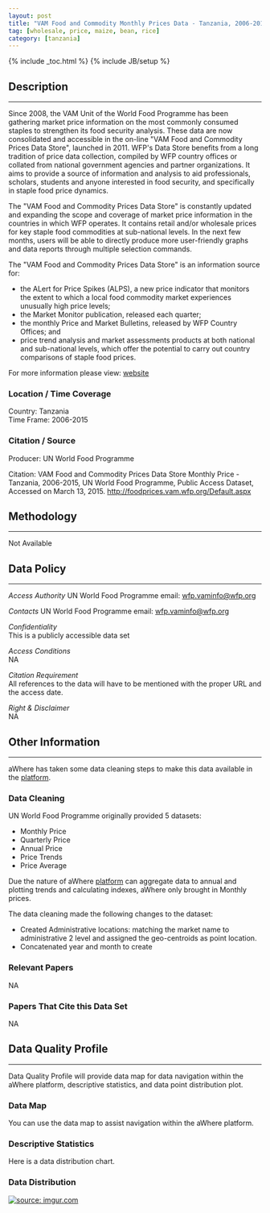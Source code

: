 ```yaml
---
layout: post
title: "VAM Food and Commodity Monthly Prices Data - Tanzania, 2006-2015"
tag: [wholesale, price, maize, bean, rice]
category: [tanzania]
---
```


{% include _toc.html %}
{% include JB/setup %}


## Description
---
Since 2008, the VAM Unit of the World Food Programme has been gathering market price information on the most commonly consumed staples to strengthen its food security analysis. These data are now consolidated and accessible in the on-line "VAM Food and Commodity Prices Data Store", launched in 2011. WFP's Data Store benefits from a long tradition of price data collection, compiled by WFP country offices or collated from national government agencies and partner organizations. It aims to provide a source of information and analysis to aid professionals, scholars, students and anyone interested in food security, and specifically in staple food price dynamics.

The "VAM Food and Commodity Prices Data Store" is constantly updated and expanding the scope and coverage of market price information in the countries in which WFP operates. It contains retail and/or wholesale prices for key staple food commodities at sub-national levels. In the next few months, users will be able to directly produce more user-friendly graphs and data reports through multiple selection commands.

The "VAM Food and Commodity Prices Data Store" is an information source for:

- the ALert for Price Spikes (ALPS), a new price indicator that monitors the extent to which a local food commodity market experiences unusually high price levels;
- the Market Monitor publication, released each quarter;
- the monthly Price and Market Bulletins, released by WFP Country Offices; and
- price trend analysis and market assessments products at both national and sub-national levels, which offer the potential to carry out country comparisons of staple food prices.

For more information please view: [website](1)

### Location / Time Coverage
Country: Tanzania  
Time Frame: 2006-2015

### Citation / Source
Producer: UN World Food Programme  

Citation:  VAM Food and Commodity Prices Data Store Monthly Price - Tanzania, 2006-2015, UN World Food Programme, Public Access Dataset, Accessed on March 13, 2015. http://foodprices.vam.wfp.org/Default.aspx

## Methodology
----
Not Available

## Data Policy
----
*Access Authority* 
UN World Food Programme
email: wfp.vaminfo@wfp.org

*Contacts*
UN World Food Programme
email: wfp.vaminfo@wfp.org

*Confidentiality*  
This is a publicly accessible data set 

*Access Conditions*  
NA 

*Citation Requirement*  
All references to the data will have to be mentioned with the proper URL and the access date.

*Right & Disclaimer*  
NA

## Other Information
----
aWhere has taken some data cleaning steps to make this data available in the [platform](2). 

### Data Cleaning
UN World Food Programme originally provided 5 datasets: 

- Monthly Price
- Quarterly Price
- Annual Price
- Price Trends
- Price Average

Due the nature of aWhere [platform](2) can aggregate data to annual and plotting trends and calculating indexes, aWhere only brought in Monthly prices.  

The data cleaning made the following changes to the dataset: 

- Created Administrative locations: matching the market name to administrative 2 level and assigned the geo-centroids as point location. 
- Concatenated year and month to create 

### Relevant Papers
NA

### Papers That Cite this Data Set
NA

## Data Quality Profile
----
Data Quality Profile will provide data map for data navigation within the aWhere platform, descriptive statistics, and data point distribution plot. 

### Data Map
You can use the data map to assist navigation within the aWhere platform. 
<script src="https://gist.github.com/yizhexu/b96731a05e21a5605f2d.js"></script>

### Descriptive Statistics
Here is a data distribution chart. 
<script src="https://gist.github.com/yizhexu/88438cc03a8e7d73c274.js"></script>

### Data Distribution
<a href="http://imgur.com/3yXM1dj"><img src="http://i.imgur.com/3yXM1dj.jpg" title="source: imgur.com" /></a>


[1]: http://foodprices.vam.wfp.org/Default.aspx "VAM Food and Commodity Prices Data Store"
[2]: http://apps.awhere.com/ "Dev aWhere"
